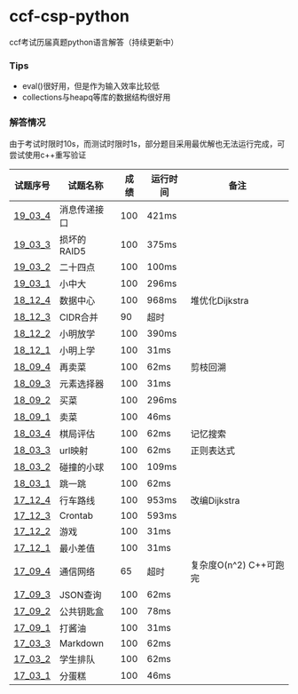 # ccf-csp-python
ccf考试历届真题python语言解答（持续更新中）
### Tips
* eval()很好用，但是作为输入效率比较低
* collections与heapq等库的数据结构很好用
### 解答情况
由于考试时限时10s，而测试时限时1s，部分题目采用最优解也无法运行完成，可尝试使用c++重写验证  

| 试题序号                        | 试题名称     | 成绩 | 运行时间 | 备注                   |
| ------------------------------- | ------------ | ---- | -------- | ---------------------- |
| [19_03_4](./19_03_4/19_03_4.py) | 消息传递接口 | 100  | 421ms    |                        |
| [19_03_3](./19_03_3/19_03_3.py) | 损坏的RAID5  | 100  | 375ms    |                        |
| [19_03_2](./19_03_2/19_03_2.py) | 二十四点     | 100  | 100ms    |                        |
| [19_03_1](./19_03_1/19_03_1.py) | 小中大       | 100  | 296ms    |                        |
| [18_12_4](./18_12_4/18_12_4.py) | 数据中心     | 100  | 968ms    | 堆优化Dijkstra         |
| [18_12_3](./18_12_3/18_12_3.py) | CIDR合并     | 90   | 超时     |                        |
| [18_12_2](./18_12_2/18_12_2.py) | 小明放学     | 100  | 390ms    |                        |
| [18_12_1](./18_12_1/18_12_1.py) | 小明上学     | 100  | 31ms     |                        |
| [18_09_4](./18_09_4/18_09_4.py) | 再卖菜       | 100  | 62ms     | 剪枝回溯               |
| [18_09_3](./18_09_3/18_09_3.py) | 元素选择器   | 100  | 31ms     |                        |
| [18_09_2](./18_09_2/18_09_2.py) | 买菜         | 100  | 296ms    |                        |
| [18_09_1](./18_09_1/18_09_1.py) | 卖菜         | 100  | 46ms     |                        |
| [18_03_4](./18_03_4/18_03_4.py) | 棋局评估     | 100  | 62ms     | 记忆搜索               |
| [18_03_3](./18_03_3/18_03_3.py) | url映射      | 100  | 62ms     | 正则表达式             |
| [18_03_2](./18_03_2/18_03_2.py) | 碰撞的小球   | 100  | 109ms    |                        |
| [18_03_1](./18_03_1/18_03_1.py) | 跳一跳       | 100  | 62ms     |                        |
| [17_12_4](./17_12_4/17_12_4.py) | 行车路线     | 100  | 953ms    | 改编Dijkstra           |
| [17_12_3](./17_12_3/17_12_3.py) | Crontab      | 100  | 593ms    |                        |
| [17_12_2](./17_12_2/17_12_2.py) | 游戏         | 100  | 31ms     |                        |
| [17_12_1](./17_12_1/17_12_1.py) | 最小差值     | 100  | 31ms     |                        |
| [17_09_4](./17_09_4/17_09_4.py) | 通信网络     | 65   | 超时     | 复杂度O(n^2) C++可跑完 |
| [17_09_3](./17_09_3/17_09_3.py) | JSON查询     | 100  | 62ms     |                        |
| [17_09_2](./17_09_2/17_09_2.py) | 公共钥匙盒   | 100  | 78ms     |                        |
| [17_09_1](./17_09_1/17_09_1.py) | 打酱油       | 100  | 31ms     |                        |
| [17_03_3](./17_03_3/17_03_3.py) | Markdown     | 100  | 62ms     |                        |
| [17_03_2](./17_03_2/17_03_2.py) | 学生排队     | 100  | 62ms     |                        |
| [17_03_1](./17_03_1/17_03_1.py) | 分蛋糕       | 100  | 46ms     |                        |